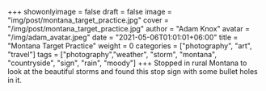 +++
showonlyimage = false
draft = false
image = "img/post/montana_target_practice.jpg"
cover = "/img/post/montana_target_practice.jpg"
author = "Adam Knox"
avatar = "/img/adam_avatar.jpeg"
date = "2021-05-06T01:01:01+06:00"
title = "Montana Target Practice"
weight = 0
categories = ["photography", "art", "travel"]
tags = ["photography","weather", "storm", "montana", "countryside", "sign", "rain", "moody"]
+++
Stopped in rural Montana to look at the beautiful storms and found this stop sign with some bullet holes in it.
<!--more-->
